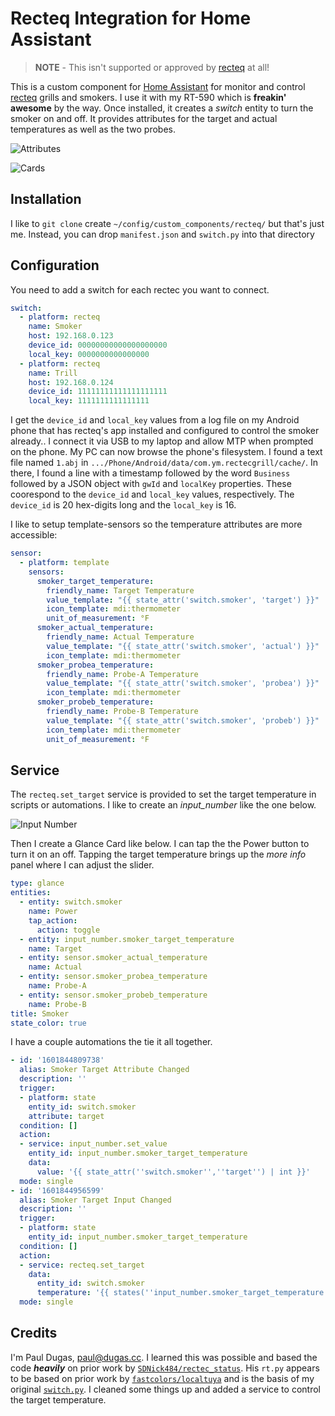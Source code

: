 # Recteq Integration for Home Assistant

> **NOTE** - This isn't supported or approved by [recteq][recteq] at all!

This is a custom component for [Home Assistant](https://homeassistant.io) for
monitor and control [recteq][recteq] grills and smokers. I use it with my RT-590
which is **freakin' awesome** by the way. Once installed, it creates a _switch_ entity
to turn the smoker on and off. It provides attributes for the target and actual
temperatures as well as the two probes.

![Attributes](attributes.png)

![Cards](cards.png)

## Installation

I like to `git clone` create `~/config/custom_components/recteq/` but that's
just me. Instead, you can drop `manifest.json` and `switch.py` into that
directory

## Configuration

You need to add a switch for each rectec you want to connect.

```yaml
switch:
  - platform: recteq
    name: Smoker
    host: 192.168.0.123
    device_id: 00000000000000000000
    local_key: 0000000000000000
  - platform: recteq
    name: Trill
    host: 192.168.0.124
    device_id: 11111111111111111111
    local_key: 1111111111111111
```

I get the `device_id` and `local_key` values from a log file on my Android
phone that has recteq's app installed and configured to control the smoker
already.. I connect it via USB to my laptop and allow MTP when prompted on the
phone. My PC can now browse the phone's filesystem. I found a text file named
`1.abj` in `.../Phone/Android/data/com.ym.rectecgrill/cache/`. In there, I
found a line with a timestamp followed by the word `Business` followed by a
JSON object with `gwId` and `localKey` properties. These coorespond to the
`device_id` and `local_key` values, respectively. The `device_id` is 20
hex-digits long and the `local_key` is 16.

I like to setup template-sensors so the temperature attributes are more
accessible:

```yaml
sensor:
  - platform: template
    sensors:
      smoker_target_temperature:
        friendly_name: Target Temperature
        value_template: "{{ state_attr('switch.smoker', 'target') }}"
        icon_template: mdi:thermometer
        unit_of_measurement: °F
      smoker_actual_temperature:
        friendly_name: Actual Temperature
        value_template: "{{ state_attr('switch.smoker', 'actual') }}"
        icon_template: mdi:thermometer
      smoker_probea_temperature:
        friendly_name: Probe-A Temperature
        value_template: "{{ state_attr('switch.smoker', 'probea') }}"
        icon_template: mdi:thermometer
      smoker_probeb_temperature:
        friendly_name: Probe-B Temperature
        value_template: "{{ state_attr('switch.smoker', 'probeb') }}"
        icon_template: mdi:thermometer
        unit_of_measurement: °F
```

## Service

The `recteq.set_target` service is provided to set the target temperature in
scripts or automations. I like to create an _input_number_ like the one below.

![Input Number](input_number.png)

Then I create a Glance Card like below. I can tap the the Power button to turn it on an off. Tapping the target temperature brings up the _more info_ panel where I can adjust the slider.

```yaml
type: glance
entities:
  - entity: switch.smoker
    name: Power
    tap_action:
      action: toggle
  - entity: input_number.smoker_target_temperature
    name: Target
  - entity: sensor.smoker_actual_temperature
    name: Actual
  - entity: sensor.smoker_probea_temperature
    name: Probe-A
  - entity: sensor.smoker_probeb_temperature
    name: Probe-B
title: Smoker
state_color: true
```

I have a couple automations the tie it all together.

```yaml
- id: '1601844809738'
  alias: Smoker Target Attribute Changed
  description: ''
  trigger:
  - platform: state
    entity_id: switch.smoker
    attribute: target
  condition: []
  action:
  - service: input_number.set_value
    entity_id: input_number.smoker_target_temperature
    data:
      value: '{{ state_attr(''switch.smoker'',''target'') | int }}'
  mode: single
- id: '1601844956599'
  alias: Smoker Target Input Changed
  description: ''
  trigger:
  - platform: state
    entity_id: input_number.smoker_target_temperature
  condition: []
  action:
  - service: recteq.set_target
    data:
      entity_id: switch.smoker
      temperature: '{{ states(''input_number.smoker_target_temperature'') | int }}'
  mode: single
```

## Credits

I'm Paul Dugas, <paul@dugas.cc>. I learned this was possible and based the code
***heavily*** on prior work by [`SDNick484/rectec_status`][rectec_status]. His
`rt.py` appears to be based on prior work by [`fastcolors/localtuya`][localtuya]
and is the basis of my original [`switch.py`](switch.py). I cleaned some things
up and added a service to control the target temperature.

[recteq]: https://www.recteq.com/
[rectec_status]: https://github.com/SDNick484/rectec_status
[localtuya]: https://github.com/fastcolors/localtuya
